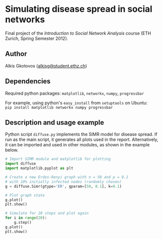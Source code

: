 Simulating disease spread in social networks
============================================
Final project of the _Introduction to Social Network Analysis_ course
(ETH Zurich, Spring Semester 2012).

Author
------
Alkis Gkotovos (<alkisg@student.ethz.ch>)

Dependencies
------------
Required python packages: `matplotlib`, `networkx`, `numpy`, `progressbar`

For example, using python's `easy_install` from `setuptools` on Ubuntu:    
`pip install matplotlib networkx numpy progressbar`

Description and usage example
-----------------------------
Python script `diffuse.py` implements the SIMR model for disease spread.
If run as the main script, it generates all plots used in the report.
Alternatively, it can be imported and used in other modules, as shown
in the example below.

```python
# Import SIMR module and matplotlib for plotting
import diffuse
import matplotlib.pyplot as plt

# Create a new Erdos-Renyi graph with n = 50 and p = 0.1
# with 10% initially infected nodes (randomly chosen)
g = diffuse.Simr(gtype='ER', gparam=[50, 0.1], k=0.1)

# Plot graph state
g.plot()
plt.show()

# Simulate for 20 steps and plot again
for i in range(20):
    g.step()
g.plot()
plt.show()
```